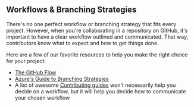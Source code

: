 ## Workflows & Branching Strategies 

There's no one perfect workflow or branching strategy that fits every project. However, when you're collaborating in a repository on GitHub, it's important to have a clear workflow outlined and communicated. That way, contributors know what to expect and how to get things done. 

Here are a few of our favorite resources to help you make the right choice for your project: 
- [The GitHub Flow](https://guides.github.com/introduction/flow/)
- [Azure's Guide to Branching Strategies](https://docs.microsoft.com/en-us/azure/devops/repos/git/git-branching-guidance?view=azure-devops)
- A list of awesome [Contributing guides](https://github.com/mntnr/awesome-contributing) won't necessarily help you decide on a workflow, but it will help you decide how to communicate your chosen workflow


